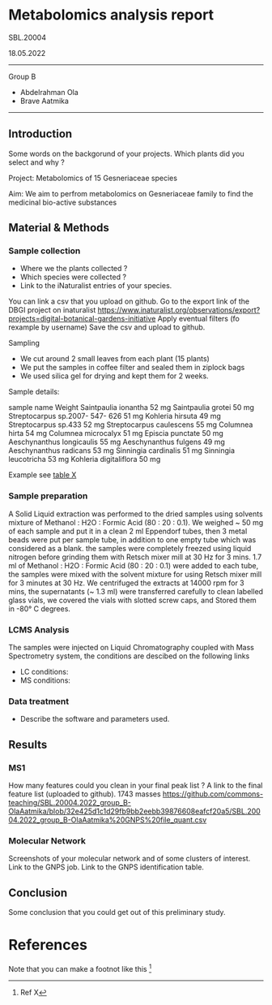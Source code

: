 # Metabolomics analysis report
SBL.20004 

18.05.2022

----
Group B 
- Abdelrahman Ola
- Brave Aatmika
----


## Introduction

Some words on the backgorund of your projects.
Which plants did you select and why ?

Project: Metabolomics of 15 Gesneriaceae species 

Aim: We aim to perfrom metabolomics on Gesneriaceae family to find the medicinal bio-active substances


## Material & Methods

### Sample collection

- Where we the plants collected ? 
- Which species were collected ? 
- Link to the iNaturalist entries of your species.

You can link a csv that you upload on github.
Go to the export link of the DBGI project on inaturalist https://www.inaturalist.org/observations/export?projects=digital-botanical-gardens-initiative
Apply eventual filters (fo rexample by username)
Save the csv and upload to github.

Sampling 
* We cut around 2 small leaves from each plant (15 plants)
* We put the samples in coffee filter and sealed them in ziplock bags
* We used silica gel for drying and kept them for 2 weeks.

Sample details: 

sample name                                Weight
Saintpaulia ionantha                        52 mg
Saintpaulia grotei                          50 mg 
Streptocarpus sp.2007- 547- 626             51 mg
Kohleria hirsuta                            49 mg
Streptocarpus sp.433                        52 mg
Streptocarpus caulescens                    55 mg
Columnea hirta                              54 mg 
Columnea microcalyx                         51 mg
Episcia punctate                            50 mg
Aeschynanthus longicaulis                   55 mg
Aeschynanthus fulgens                       49 mg 
Aeschynanthus radicans                      53 mg
Sinningia cardinalis                        51 mg
Sinningia leucotricha                       53 mg
Kohleria digitaliflora                      50 mg

Example see [table X](https://github.com/commons-teaching/SBL.20004.2022/blob/main/data/observations-238383.csv) 

### Sample preparation

A Solid Liquid extraction was performed to the dried samples using solvents mixture of Methanol : H2O : Formic Acid (80 : 20 : 0.1). We weighed ~ 50 mg of each sample and put it in a clean 2 ml Eppendorf tubes, then 3 metal beads were put per sample tube, in addition to one empty tube which was considered as a blank. the samples were completely freezed using liquid nitrogen before grinding them with Retsch mixer mill at 30 Hz for 3 mins. 1.7 ml of Methanol : H2O : Formic Acid (80 : 20 : 0.1) were added to each tube, the samples were mixed with the solvent mixture for using Retsch mixer mill for 3 minutes at 30 Hz. We centrifuged the extracts at 14000 rpm for 3 mins, the supernatants (~ 1.3 ml) were transferred carefully to clean labelled glass vials, we covered the vials with slotted screw caps, and Stored them in -80° C degrees. 

### LCMS Analysis

The samples were injected on Liquid Chromatography coupled with Mass Spectrometry system, the conditions are descibed on the following links
* LC conditions:
* MS conditions: 



### Data treatment

- Describe the software and parameters used.

## Results


### MS1

How many features could you clean in your final peak list ?
A link to the final feature list (uploaded to github).
1743 masses
https://github.com/commons-teaching/SBL.20004.2022_group_B-OlaAatmika/blob/32e425d1c1d29fb9bb2eebb39876608eafcf20a5/SBL.20004.2022_group_B-OlaAatmika%20GNPS%20file_quant.csv

### Molecular Network

Screenshots of your molecular network and of some clusters of interest.
Link to the GNPS job.
Link to the GNPS identification table.


## Conclusion

Some conclusion that you could get out of this preliminary study.

# References

Note that you can make a footnot like this [^1]

[^1]: Ref X

